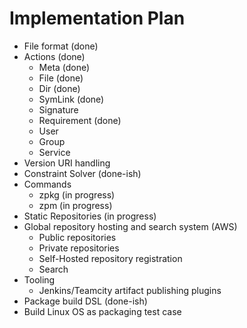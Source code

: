 Implementation Plan
===================

- File format (done)
- Actions (done)
	- Meta (done)
	- File (done)
	- Dir (done)
	- SymLink (done)
	- Signature
	- Requirement (done)
	- User
	- Group
	- Service
- Version URI handling
- Constraint Solver (done-ish)
- Commands
    - zpkg (in progress)
    - zpm (in progress)
- Static Repositories (in progress)
- Global repository hosting and search system (AWS)
	- Public repositories
	- Private repositories
	- Self-Hosted repository registration
	- Search
- Tooling
	- Jenkins/Teamcity artifact publishing plugins
- Package build DSL (done-ish)
- Build Linux OS as packaging test case
